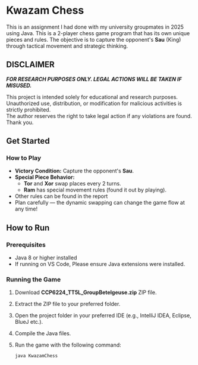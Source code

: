 # Kwazam Chess
This is an assignment I had done with my university groupmates in 2025 using Java. This is a 2-player chess game program that has its own unique pieces and rules. The objective is to capture the opponent's **Sau** (King) through tactical movement and strategic thinking.


## DISCLAIMER
 ***FOR RESEARCH PURPOSES ONLY. LEGAL ACTIONS WILL BE TAKEN IF MISUSED.***

This project is intended solely for educational and research purposes.  
Unauthorized use, distribution, or modification for malicious activities is strictly prohibited.  
The author reserves the right to take legal action if any violations are found.
Thank you.


## Get Started

### How to Play

- **Victory Condition:** Capture the opponent's **Sau**.
- **Special Piece Behavior:**  
  - **Tor** and **Xor** swap places every 2 turns.  
  - **Ram** has special movement rules (found it out by playing).
- Other rules can be found in the report 
- Plan carefully — the dynamic swapping can change the game flow at any time!


## How to Run

### Prerequisites

- Java 8 or higher installed
- If running on VS Code, Please ensure Java extensions were installed.

### Running the Game

1. Download **CCP6224_TT5L_GroupBetelgeuse.zip** ZIP file.
2. Extract the ZIP file to your preferred folder.
3. Open the project folder in your preferred IDE (e.g., IntelliJ IDEA, Eclipse, BlueJ etc.).
4. Compile the Java files.
5. Run the game with the following command:

   ```bash
   java KwazamChess
